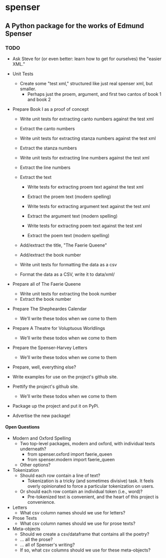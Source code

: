 # spenser
## A Python package for the works of Edmund Spenser

### TODO
- Ask Steve for (or even better: learn how to get for ourselves) the "easier XML."

- Unit Tests
    - Create some "test xml," structured like just real spenser xml, but smaller.
        - Perhaps just the proem, argument, and first two cantos of book 1 and book 2

- Prepare Book I as a proof of concept
    - Write unit tests for extracting canto numbers against the test xml
    - Extract the canto numbers

    - Write unit tests for extracting stanza numbers against the test xml
    - Extract the stanza numbers

    - Write unit tests for extracting line numbers against the test xml
    - Extract the line numbers

    - Extract the text
        - Write tests for extracting proem text against the test xml
        - Extract the proem text (modern spelling)
        
        - Write tests for extracting argument text against the test xml
        - Extract the argument text (modern spelling)

        - Write tests for extracting poem text against the test xml
        - Extract the poem text (modern spelling)
    
    - Add/extract the title, "The Faerie Queene"
    - Add/extract the book number

    - Write unit tests for formatting the data as a csv
    - Format the data as a CSV, write it to data/xml/

- Prepare all of The Faerie Queene
    - Write unit tests for extracting the book number
    - Extract the book number

- Prepare The Shepheardes Calendar
    - We'll write these todos when we come to them

- Prepare A Theatre for Voluptuous Worldlings
    - We'll write these todos when we come to them

- Prepare the Spenser-Harvey Letters
    - We'll write these todos when we come to them

- Prepare, well, everything else?

- Write examples for use on the project's github site.
- Prettify the project's github site.
    - We'll write these todos when we come to them
- Package up the project and put it on PyPi.
- Advertise the new package!



#### Open Questions
- Modern and Oxford Spelling
    - Two top-level packages, modern and oxford, with individual texts underneath?
        - from spenser.oxford import faerie_queen
        - from spenser.modern import faerie_queen
    - Other options?
- Tokenization
    - Should each row contain a line of text?
        - Tokenization is a tricky (and sometimes divisive) task. It feels overly opinionated to force a particular tokenization on users.
    - Or should each row contain an individual token (i.e., word)?
        - Pre-tokenized text is convenient, and the heart of this project is convenience.
- Letters
    - What csv column names should we use for letters?
- Prose Texts
    - What csv column names should we use for prose texts?
- Meta-objects
    - Should we create a csv/dataframe that contains all the poetry?
    - ... all the prose?
    - ... all of Spenser's writing?
    - If so, what csv columns should we use for these meta-objects?
